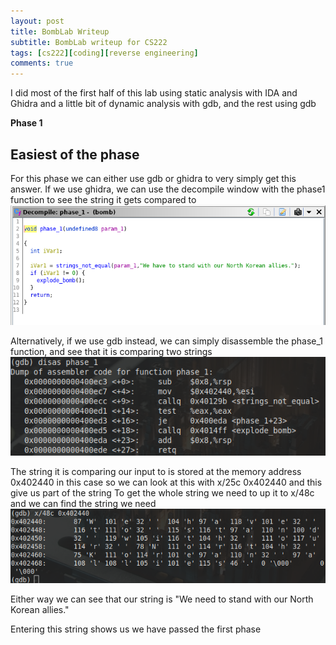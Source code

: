 ```yaml
---
layout: post
title: BombLab Writeup
subtitle: BombLab writeup for CS222
tags: [cs222][coding][reverse engineering]
comments: true
---
```


I did most of the first half of this lab using static analysis with IDA and Ghidra and a little bit of dynamic analysis with gdb, and the rest using gdb

**Phase 1**

## Easiest of the phase
For this phase we can either use gdb or ghidra to very simply get this answer.
If we use ghidra, we can use the decompile window with the phase1 function to see the string it gets compared to
![Ghidra Phase1](img/ghidra_phase1.png)

Alternatively, if we use gdb instead, we can simply disassemble the phase_1 function, and see that it is comparing two strings
![GDB Phase1](img/gdb_phase1.png)

The string it is comparing our input to is stored at the memory address 0x402440 in this case so we can look at this with x/25c 0x402440 and this give us part of the string
To get the whole string we need to up it to x/48c and we can find the string we need
![GDB String](img/gdb_string1.png)

Either way we can see that our string is "We need to stand with our North Korean allies."

Entering this string shows us we have passed the first phase
